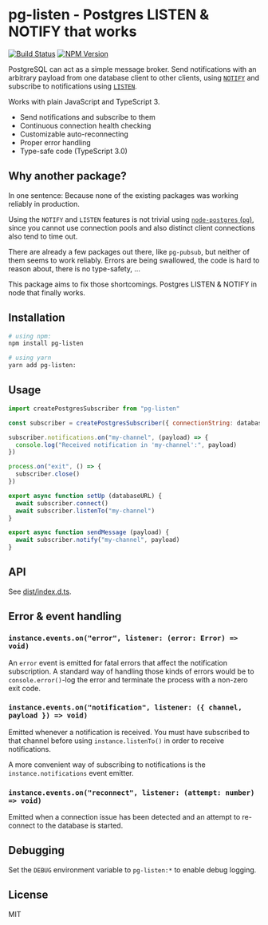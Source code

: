 # pg-listen - Postgres LISTEN & NOTIFY that works

[![Build Status](https://travis-ci.org/andywer/pg-listen.svg?branch=master)](https://travis-ci.org/andywer/pg-listen) [![NPM Version](https://img.shields.io/npm/v/pg-listen.svg)](https://www.npmjs.com/package/pg-listen)

PostgreSQL can act as a simple message broker. Send notifications with an arbitrary payload from one database client to other clients, using [`NOTIFY`](https://www.postgresql.org/docs/10/static/sql-notify.html) and subscribe to notifications using [`LISTEN`](https://www.postgresql.org/docs/10/static/sql-listen.html).

Works with plain JavaScript and TypeScript 3.

- Send notifications and subscribe to them
- Continuous connection health checking
- Customizable auto-reconnecting
- Proper error handling
- Type-safe code (TypeScript 3.0)


## Why another package?

In one sentence: Because none of the existing packages was working reliably in production.

Using the `NOTIFY` and `LISTEN` features is not trivial using [`node-postgres` (`pg`)](https://www.npmjs.com/package/pg), since you cannot use connection pools and also distinct client connections also tend to time out.

There are already a few packages out there, like `pg-pubsub`, but neither of them seems to work reliably. Errors are being swallowed, the code is hard to reason about, there is no type-safety, ...

This package aims to fix those shortcomings. Postgres LISTEN & NOTIFY in node that finally works.


## Installation

```sh
# using npm:
npm install pg-listen

# using yarn
yarn add pg-listen:
```


## Usage

```js
import createPostgresSubscriber from "pg-listen"

const subscriber = createPostgresSubscriber({ connectionString: databaseURL })

subscriber.notifications.on("my-channel", (payload) => {
  console.log("Received notification in 'my-channel':", payload)
})

process.on("exit", () => {
  subscriber.close()
})

export async function setUp (databaseURL) {
  await subscriber.connect()
  await subscriber.listenTo("my-channel")
}

export async function sendMessage (payload) {
  await subscriber.notify("my-channel", payload)
}
```


## API

See [dist/index.d.ts](./dist/index.d.ts).


## Error & event handling

### `instance.events.on("error", listener: (error: Error) => void)`

An `error` event is emitted for fatal errors that affect the notification subscription. A standard way of handling those kinds of errors would be to `console.error()`-log the error and terminate the process with a non-zero exit code.

### `instance.events.on("notification", listener: ({ channel, payload }) => void)`

Emitted whenever a notification is received. You must have subscribed to that channel before using `instance.listenTo()` in order to receive notifications.

A more convenient way of subscribing to notifications is the `instance.notifications` event emitter.

### `instance.events.on("reconnect", listener: (attempt: number) => void)`

Emitted when a connection issue has been detected and an attempt to re-connect to the database is started.


## Debugging

Set the `DEBUG` environment variable to `pg-listen:*` to enable debug logging.


## License

MIT
